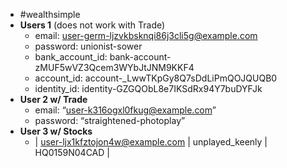 - #wealthsimple
- **Users 1** (does not work with Trade)
	- email: user-germ-ljzvkbsknqi86j3cli5g@example.com
	- password: unionist-sower
	- bank_account_id: bank-account-zMUF5wVZ3Qcem3WYbJtJNM9KKF4
	- account_id: account-_LwwTKpGy8Q7sDdLiPmQOJQUQB0
	- identity_id: identity-GZGQObL8e7IKSdRx94Y7buDYFJk
- **User 2 w/ Trade**
	- email: “user-k316ogxl0fkug@example.com”
	- password: “straightened-photoplay”
- **User 3 w/ Stocks**
	- | user-ljx1kfztojon4w@example.com | unplayed_keenly | HQ0159N04CAD |